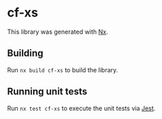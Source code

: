 # cf-xs

This library was generated with [Nx](https://nx.dev).

## Building

Run `nx build cf-xs` to build the library.

## Running unit tests

Run `nx test cf-xs` to execute the unit tests via [Jest](https://jestjs.io).
